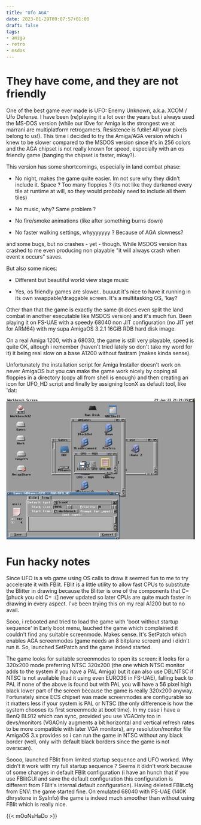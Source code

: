 ```yaml
---
title: "Ufo AGA"
date: 2023-01-29T09:07:57+01:00
draft: false
tags:
- amiga
- retro
- msdos
---
```

# They have come, and they are not friendly

One of the best game ever made is UFO: Enemy Unknown, a.k.a. XCOM / Ufo Defense. I have been (re)playing it a lot over the years but i always used the MS-DOS version (while our l0ve for Amiga is the strongest we at marrani are multiplatform retrogamers. Resistence is futile! All your pixels belong to us!). This time i decided to try the Amiga/AGA version which i knew to be slower compared to the MSDOS version since it's in 256 colors and the AGA chipset is not really known for speed, especially with an os friendly game (banging the chipset is faster, mkay?).

This version has some shortcomings, especially in land combat phase:

- No night, makes the game quite easier. Im not sure why they didn't include it. Space ? Too many floppies ? (its not like they darkened every tile at runtime at will, so they would probably need to include all them tiles)

- No music, why? Same problem ? 

- No fire/smoke animations (like after something burns down)

- No faster walking settings, whyyyyyyy ? Because of AGA slowness?

and some bugs, but no crashes - yet - though. While MSDOS version has crashed to me even producing non playable "it will always crash when event x occurs" saves.

But also some nices:

- Different but beautiful world view stage music

- Yes, os friendly games are slower.. buuuut it's nice to have it running in its own swappable/draggable screen. It's a multitasking OS, 'kay?

Other than that the game is exactly the same (it does even split the land combat in another executable like MSDOS version) and it's much fun. Been playing it on FS-UAE with a speedy 68040 non JIT configuration (no JIT yet for ARM64) with my supa AmigaOS 3.2.1 16GiB RDB hard disk image.

On a real Amiga 1200, with a 68030, the game is still very playable, speed is quite OK, altough i remember (haven't tried lately so don't take my word for it) it being real slow on a base A1200 without fastram (makes kinda sense).

Unfortunately the installation script for Amiga Installer doesn't work on never AmigaOS but you can make the game work nicely by coping all floppies in a directory (copy all from shell is enough) and then creating an icon for UFO_HD script and finally by assigning IconX as default tool, like 'dat:

![](./iconx.png)

# Fun hacky notes

Since UFO is a wb game using OS calls to draw it seemed fun to me to try accelerate it with FBlit. FBlit is a little utility to allow fast CPUs to substitute the Blitter in drawing because the Blitter is one of the components that C= [phuck you old C= :(] never updated so later CPUs are quite much faster in drawing in every aspect. I've been trying this on my real A1200 but to no avail.

Sooo, i rebooted and tried to load the game with 'boot without startup sequence' in Early boot menu, lauched the game which complained it couldn't find any suitable screenmode. Makes sense. It's SetPatch which enables AGA screenmodes (game needs an 8 bitplane screen) and i didn't run it. So, launched SetPatch and the game indeed started. 

The game looks for suitable screenmodes to open its screen: it looks for a 320x200 mode preferring NTSC 320x200 (the one which NTSC monitor adds to the system if you have a PAL Amiga) but it can also use DBLNTSC if NTSC is not available (had it using even EURO36 in FS-UAE), falling back to PAL if none of the above is found but with PAL you will have a 56 pixel high black lower part of the screen because the game is really 320x200 anyway. Fortunately since ECS chipset was made screenmodes are configurable so it matters less if your system is PAL or NTSC (the only difference is how the system chooses its first screenmode at boot time). In my case i have a BenQ BL912 which can sync, provided you use VGAOnly too in devs/monitors (VGAOnly augments a bit horizontal and vertical refresh rates to be more compatible with later VGA monitors), any resolution/monitor file AmigaOS 3.x provides so i can run the game in NTSC without any black border (well, only with default black borders since the game is not overscan).

Soooo, launched FBlit from limited startup sequence and UFO worked. Why didn't it work with my full startup sequence ? Seems it didn't work because of some changes in default FBlit configuration (i have an hunch that if you use FBlitGUI and save the default configuration this configuration is different from FBlit's internal default configuration). Having deleted FBlit.cfg from ENV: the game started fine. On emulated 68040 with FS-UAE (140K dhrystone in SysInfo) the game is indeed much smoother than without using FBlit which is really nice.

{{< mOoNsHaDo >}}